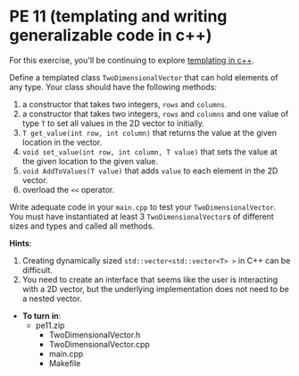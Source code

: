 PE 11 (templating and writing generalizable code in c++)
==============

For this exercise, you'll be continuing to explore [templating in c++](https://en.wikipedia.org/wiki/Template_(C%2B%2B)).

Define a templated class `TwoDimensionalVector` that can hold elements of any type. Your class should have the following methods:
1. a constructor that takes two integers, `rows` and `columns`.
1. a constructor that takes two integers, `rows` and `columns` and one value of type `T` to set all values in the 2D vector to initially.
2. `T get_value(int row, int column)` that returns the value at the given location in the vector.
3. `void set_value(int row, int column, T value)` that sets the value at the given location to the given value.
4. `void AddToValues(T value)` that adds `value` to each element in the 2D vector.
5. overload the `<<` operator.

Write adequate code in your `main.cpp` to test your `TwoDimensionalVector`. You must have instantiated at least 3 `TwoDimensionalVector`s of different sizes and types and called all methods.  
  
__Hints__:
1. Creating dynamically sized `std::vector<std::vector<T> >` in C++ can be difficult.
2. You need to create an interface that seems like the user is interacting with a 2D vector, but the underlying implementation does not need to be a nested vector.

- __To turn in__:
    - pe11.zip
        - TwoDimensionalVector.h
        - TwoDimensionalVector.cpp
        - main.cpp
        - Makefile
